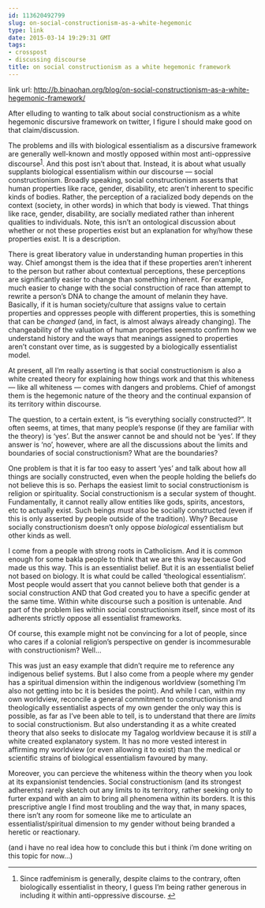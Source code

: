 ```yaml
---
id: 113620492799
slug: on-social-constructionism-as-a-white-hegemonic
type: link
date: 2015-03-14 19:29:31 GMT
tags:
- crosspost
- discussing discourse
title: on social constructionism as a white hegemonic framework
---
```

link url: http://b.binaohan.org/blog/on-social-constructionism-as-a-white-hegemonic-framework/

<p>After elluding to wanting to talk about social constructionism as a white hegemonic discursive framework on twitter, I figure I should make good on that claim/discussion.</p>

<p>The problems and ills with biological essentialism as a discursive framework are generally well-known and mostly opposed within most anti-oppressive discourse<sup id="fnref:1"><a href="#fn:1" rel="footnote">1</a></sup>. And this post isn&rsquo;t about that. Instead, it is about what usually supplants biological essentialism within our discourse &mdash; social constructionism. Broadly speaking, social constructionism asserts that human properties like race, gender, disability, etc aren&rsquo;t inherent to specific kinds of bodies. Rather, the perception of a racialized body depends on the context (society, in other words) in which that body is viewed. That things like race, gender, disability, are socially mediated rather than inherent qualities to individuals. Note, this isn&rsquo;t an ontological discussion about whether or not these properties exist but an explanation for why/how these properties exist. It is a description.</p>

<p>There is great liberatory value in understanding human properties in this way. Chief amongst them is the idea that if these properties aren&rsquo;t inherent to the person but rather about contextual perceptions, these perceptions are significantly easier to change than something inherent. For example, much easier to change with the social construction of race than attempt to rewrite a person&rsquo;s DNA to change the amount of melanin they have. Basically, if it is human society/culture that assigns value to certain properties and oppresses people with different properties, this is something that can be <em>changed</em> (and, in fact, is almost always already changing). The changeability of the valuation of human properties seemsto confirm how we understand history and the ways that meanings assigned to properties aren&rsquo;t constant over time, as is suggested by a biologically essentialist model.</p>

<p>At present, all I&rsquo;m really asserting is that social constructionism is also a white created theory for explaining how things work and that this whiteness &mdash; like all whiteness &mdash; comes with dangers and problems. Chief of amongst them is the hegemonic nature of the theory and the continual expansion of its territory within discourse.</p>

<p>The question, to a certain extent, is &ldquo;is everything socially constructed?&rdquo;. It often seems, at times, that many people&rsquo;s response (if they are familiar with the theory) is &lsquo;yes&rsquo;. But the answer cannot be and should not be &lsquo;yes&rsquo;. If they answer is &lsquo;no&rsquo;, however, where are all the discussions about the limits and boundaries of social constructionism? What are the boundaries?</p>

<p>One problem is that it is far too easy to assert &lsquo;yes&rsquo; and talk about how all things are socially constructed, even when the people holding the beliefs do not believe this is so. Perhaps the easiest limit to social constructionism is religion or spirituality. Social constructionism is a secular system of thought. Fundamentally, it cannot really allow entities like gods, spirits, ancestors, etc to actually exist. Such beings <em>must</em> also be socially constructed (even if this is only asserted by people outside of the tradition). Why? Because socially constructionism doesn&rsquo;t only oppose <em>biological</em> essentialism but other kinds as well.</p>

<p>I come from a people with strong roots in Catholicism. And it is common enough for some bakla people to think that we are this way because God made us this way. This is an essentialist belief. But it is an essentialist belief not based on biology. It is what could be called &lsquo;theological essentialism&rsquo;. Most people would assert that you cannot believe both that gender is a social construction AND that God created you to have a specific gender at the same time. Within white discourse such a position is untenable. And part of the problem lies within social constructionism itself, since most of its adherents strictly oppose all essentialist frameworks.</p>

<p>Of course, this example might not be convincing for a lot of people, since who cares if a colonial religion&rsquo;s perspective on gender is incommesurable with constructionism? Well&hellip;</p>

<p>This was just an easy example that didn&rsquo;t require me to reference any indigenous belief systems. But I also come from a people where my gender has a spiritual dimension within the indigenous worldview (something I&rsquo;m also not getting into bc it is besides the point). And while I can, within my own worldview, reconcile a general commitment to constructionism and theologically essentialist aspects of my own gender the only way this is possible, as far as I&rsquo;ve been able to tell, is to understand that there are <em>limits</em> to social constructionism. But also understanding it as a white created theory that also seeks to dislocate my Tagalog worldview because it is <em>still</em> a white created explanatory system. It has no more vested interest in affirming my worldview (or even allowing it to exist) than the medical or scientific strains of biological essentialism favoured by many.</p>

<p>Moreover, you can percieve the whiteness within the theory when you look at its expansionist tendencies. Social constructionism (and its strongest adherents) rarely sketch out any limits to its territory, rather seeking only to furter expand with an aim to bring all phenomena within its borders. It is this prescriptive angle I find most troubling and the way that, in many spaces, there isn&rsquo;t any room for someone like me to articulate an essentialist/spiritual dimension to my gender without being branded a heretic or reactionary.</p>

<p>(and i have no real idea how to conclude this but i think i&rsquo;m done writing on this topic for now&hellip;)</p>
<div class="footnotes">
<hr>
<ol>
<li id="fn:1">
<p>Since radfeminism is generally, despite claims to the contrary, often biologically essentialist in theory, I guess I&rsquo;m being rather generous in including it within anti-oppressive discourse. <a href="#fnref:1" rev="footnote">&#8617;</a></p>
</li>
</ol>
</div>

<br><br>